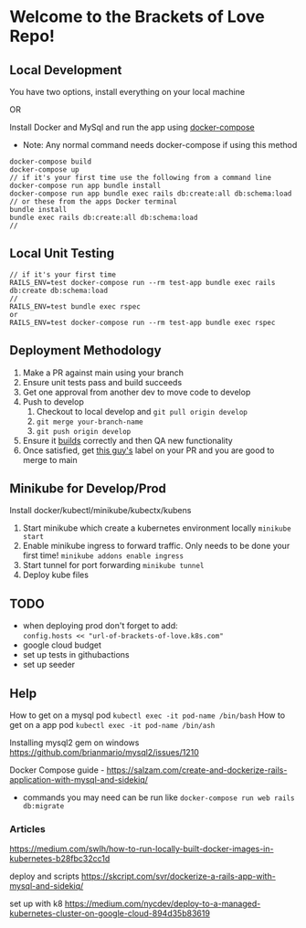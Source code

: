 # Welcome to the Brackets of Love Repo! 


## Local Development
You have two options, install everything on your local machine

OR

Install Docker and MySql and run the app using [docker-compose](https://docs.docker.com/compose/)

* Note: Any normal command needs docker-compose if using this method
```
docker-compose build
docker-compose up
// if it's your first time use the following from a command line
docker-compose run app bundle install
docker-compose run app bundle exec rails db:create:all db:schema:load
// or these from the apps Docker terminal
bundle install
bundle exec rails db:create:all db:schema:load
// 

```

## Local Unit Testing
```
// if it's your first time
RAILS_ENV=test docker-compose run --rm test-app bundle exec rails db:create db:schema:load 
//
RAILS_ENV=test bundle exec rspec
or 
RAILS_ENV=test docker-compose run --rm test-app bundle exec rspec

```


## Deployment Methodology
1. Make a PR against main using your branch
2. Ensure unit tests pass and build succeeds
3. Get one approval from another dev to move code to develop
4. Push to develop
    1. Checkout to local develop and `git pull origin develop`
    2. `git merge your-branch-name`
    3. `git push origin develop`
5. Ensure it [builds](https://github.com/daniel-chapdelaine/brackets-of-love/actions) correctly and then QA new functionality
6. Once satisfied, get [this guy's](https://github.com/daniel-chapdelaine) label on your PR and you are good to merge to main


## Minikube for Develop/Prod
Install docker/kubectl/minikube/kubectx/kubens
1. Start minikube which create a kubernetes environment locally
`minikube start`
2. Enable minikube ingress to forward traffic. Only needs to be done your first time!
`minikube addons enable ingress` 
3. Start tunnel for port forwarding
`minikube tunnel`
4. Deploy kube files

## TODO
  - when deploying prod don't forget to add:   
      `config.hosts << "url-of-brackets-of-love.k8s.com" `
  - google cloud budget
  - set up tests in githubactions
  - set up seeder




## Help

How to get on a mysql pod `kubectl exec -it pod-name /bin/bash`
How to get on a app pod `kubectl exec -it pod-name /bin/ash`

Installing mysql2 gem on windows https://github.com/brianmario/mysql2/issues/1210

Docker Compose guide - https://salzam.com/create-and-dockerize-rails-application-with-mysql-and-sidekiq/
- commands you may need can be run like `docker-compose run web rails db:migrate`

### Articles
https://medium.com/swlh/how-to-run-locally-built-docker-images-in-kubernetes-b28fbc32cc1d

deploy and scripts
https://skcript.com/svr/dockerize-a-rails-app-with-mysql-and-sidekiq/

set up with k8
https://medium.com/nycdev/deploy-to-a-managed-kubernetes-cluster-on-google-cloud-894d35b83619

